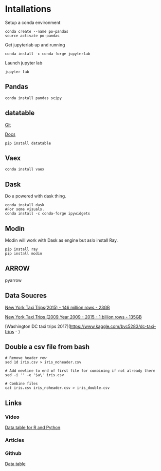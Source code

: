 # Intallations

Setup a conda environment

```
conda create --name po-pandas
source activate po-pandas
```

Get jupyterlab up and running

```
conda install -c conda-forge jupyterlab
```

Launch jupyter lab

```
jupyter lab
```

## Pandas

```
conda install pandas scipy
```

## datatable

[Git](https://github.com/h2oai/datatable)

[Docs](https://datatable.readthedocs.io/en/latest/api/frame.html)

```
pip install datatable
```


## Vaex

```
conda install vaex
```

## Dask
Do a powered with dask thing. 

```
conda install dask
#For some visuals. 
conda install -c conda-forge ipywidgets
```

## Modin 

Modin will work with Dask as engine but aslo install Ray. 

```
pip install ray
pip install modin
```

## ARROW 

pyarrow

## Data Soucres

[New York Taxi Trips(2015) - 146 million rows - 23GB](https://drive.google.com/file/d/0B8gjQokMGa4nTXc0Z3QyYjZBMWc/view)

[New York Taxi Trips (2009 Year 2009 - 2015 - 1 billion rows - 135GB](https://drive.google.com/file/d/0B8gjQokMGa4nTXc0Z3QyYjZBMWc/view)

[Washington DC taxi trips 2017](https://www.kaggle.com/bvc5283/dc-taxi-trips - )



## Double a csv file from bash 

```
# Remove header row 
sed 1d iris.csv > iris_noheader.csv

# Add newline to end of first file for combining if not already there
sed -i '' -e '$a\' iris.csv

# Combine files
cat iris.csv iris_noheader.csv > iris_double.csv
```

## Links

### Video 

[Data.table for R and Python](https://www.youtube.com/watch?v=Ddr8N9STSuI)


### Articles

### Github

[Data.table](https://github.com/Rdatatable/data.table)

